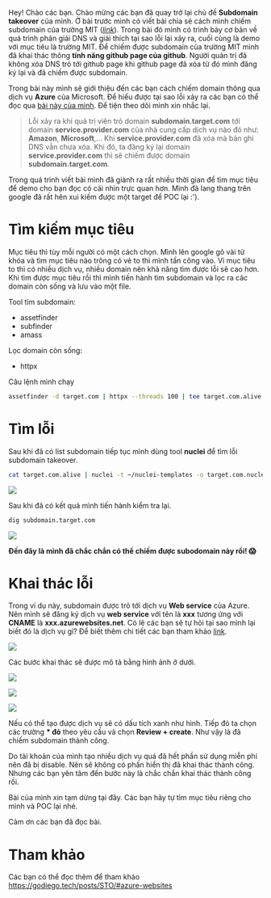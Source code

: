 Hey! Chào các bạn. Chào mừng các bạn đã quay trở lại chủ đề **Subdomain takeover** của mình. Ở bài trước mình có viết bài chia sẻ cách mình chiếm subdomain của trường MIT (*[link](https://viblo.asia/p/toi-da-danh-cap-ten-mien-cua-mit-nhu-the-nao-924lJ24blPM)*). Trong bài đó mình có trình bày cơ bản về quá trình phân giải DNS và giải thích tại sao lỗi lại xảy ra, cuối cùng là demo với mục tiêu là trường MIT. Để chiếm được subdomain của trường MIT mình đã khai thác thông **tính năng github page của github**. Người quản trị đã không xóa DNS trỏ tới github page khi github page đã xóa từ đó mình đăng ký lại và đã chiếm được subdomain.

Trong bài này mình sẽ giới thiệu đến các bạn cách chiếm domain thông qua dịch vụ **Azure** của Microsoft. Để hiểu được tại sao lỗi xảy ra các bạn có thể đọc qua [bài này của mình](https://viblo.asia/p/toi-da-danh-cap-ten-mien-cua-mit-nhu-the-nao-924lJ24blPM). Để tiện theo dõi mình xin nhắc lại.
> Lỗi xảy ra khi quả trị viên trỏ domain **subdomain.target.com** tới domain **service.provider.com** của nhà cung cấp dịch vụ nào đó như: **Amazon**, **Microsoft**,... Khi **service.provider.com** đã xóa mà bản ghi DNS vẫn chưa xóa. Khi đó, ta đăng ký lại domain **service.provider.com** thì sẽ chiếm được domain **subdomain.target.com**.

Trong quá trình viết bài mình đã giành ra rất nhiều thời gian để tìm mục tiêu để demo cho bạn đọc có cái nhìn trực quan hơn. Mình đã lang thang trên google đã rất hên xui kiếm được một target để POC lại :').

# Tìm kiếm mục tiêu
Mục tiêu thì tùy mỗi người có một cách chọn. Mình lên google gõ vài từ khóa và tìm mục tiêu nào trông có vẻ to thì mình tấn công vào. Vì mục tiêu to thì có nhiều dịch vụ, nhiều domain nên khả năng tìm được lỗi sẽ cao hơn. Khi tìm được mục tiêu rồi thì mình tiến hành tìm subdomain và lọc ra các domain còn sống và lưu vào một file.

Tool tìm subdomain:
+ assetfinder
+ subfinder
+ amass

Lọc domain còn sống:
+ httpx

Câu lệnh mình chạy
```bash
assetfinder -d target.com | httpx --threads 100 | tee target.com.alive
```

# Tìm lỗi
Sau khi đã có list subdomain tiếp tục mình dùng tool **nuclei** để tìm lỗi  subdomain takeover.
```bash
cat target.com.alive | nuclei -t ~/nuclei-templates -o target.com.nuclei
```

![](https://images.viblo.asia/bc51df72-a53a-43a6-811e-27395da53c5b.png)

Sau khi đã có kết quả mình tiến hành kiểm tra lại.
```bash
dig subdomain.target.com
```

![](https://images.viblo.asia/c987a316-543a-4908-9264-8b4105ac3a0f.png)

**Đến đây là mình đã chắc chắn có thể chiếm được subodomain này rồi! :scream:**

# Khai thác lỗi
Trong ví dụ này, subdomain được trỏ tới dịch vụ **Web service** của Azure. Nên mình sẽ đăng ký dịch vụ **web service** với tên là **xxx** tương ứng với **CNAME** là **xxx.azurewebsites.net**. Có lẽ các bạn sẽ tự hỏi tại sao mình lại biết đó là dịch vụ gì? Để biết thêm chi tiết các bạn tham khảo [link](https://docs.microsoft.com/en-us/azure/security/fundamentals/azure-domains).

![](https://images.viblo.asia/f4a6b08c-1886-44cc-9d79-e5c2e1aad9d7.png)


Các bước khai thác sẽ được mô tả bằng hình ảnh ở dưới.

![](https://images.viblo.asia/4d51a566-f9b2-4429-8569-94d6b46e62fc.png)

![](https://images.viblo.asia/2c23e09c-31d2-4927-941e-cbb82a4fc386.png)

![](https://images.viblo.asia/7bc50f3a-6eb1-4da7-b946-0392345156dc.png)

Nếu có thể tạo được dịch vụ sẽ có dấu tích xanh như hình. Tiếp đó ta chọn các trường **\* đỏ** theo yêu cầu và chọn **Review + create**. Như vậy là đã chiếm subdomain thành công.

Do tài khoản của mình tạo nhiều dịch vụ quá đã hết phần sử dụng miễn phí nên đã bị disable. Nên sẽ không có phần hiển thị đã khai thác thành công. Nhưng các bạn yên tâm đến bước này là chắc chắn khai thác thành công rồi. 

Bài của mình xin tạm dừng tại đây. Các bạn hãy tự tìm mục tiêu riêng cho mình và POC lại nhé.

Cảm ơn các bạn đã đọc bài.

# Tham khảo
Các bạn có thể đọc thêm để tham khảo
https://godiego.tech/posts/STO/#azure-websites